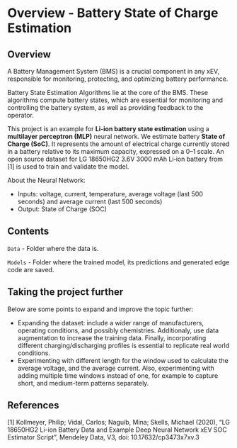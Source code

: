 ﻿# Overview - Battery State of Charge Estimation

## Overview

A Battery Management System (BMS) is a crucial component in any xEV, responsible for monitoring, protecting, and optimizing battery performance.

Battery State Estimation Algorithms lie at the core of the BMS. These algorithms compute battery states, which are essential for monitoring and controlling the battery system, as well as providing feedback to the operator.

This project is an example for **Li‑ion battery state estimation** using a **multilayer perceptron (MLP)** neural network. We estimate battery **State of Charge (SoC)**. It represents the amount of electrical charge currently stored in a battery relative to its maximum capacity, expressed on a 0–1 scale. An open source dataset for LG 18650HG2 3.6V 3000 mAh Li‑ion battery from [1] is used to train and validate the model.

About the Neural Network:
- Inputs: voltage, current, temperature, average voltage (last 500 seconds) and average current (last 500 seconds)
- Output: State of Charge (SOC)

## Contents

`Data` 	- Folder where the data is.		 

`Models` - Folder where the trained model, its predictions and generated edge code are saved.	   

## Taking the project further
Below are some points to expand and improve the topic further:
- Expanding the dataset: include a wider range of manufacturers, operating conditions, and possibly chemistries. Additionaly, use data augmentation to increase the training data. Finally, incorporating different charging/discharging profiles is essential to replicate real world conditions.
- Experimenting with different length for the window used to calculate the average voltage, and the average current. Also, experimenting with adding multiple time windows instead of one, for example to capture short, and medium-term patterns separately. 

## References
<a id="1">[1]</a>
Kollmeyer, Philip; Vidal, Carlos; Naguib, Mina; Skells, Michael  (2020), “LG 18650HG2 Li-ion Battery Data and Example Deep Neural Network xEV SOC Estimator Script”, Mendeley Data, V3, doi: 10.17632/cp3473x7xv.3